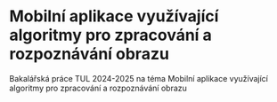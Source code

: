 # Mobilní aplikace využívající algoritmy pro zpracování a rozpoznávání obrazu

Bakalářská práce TUL 2024-2025 na téma Mobilní aplikace využívající algoritmy pro zpracování a rozpoznávání obrazu

